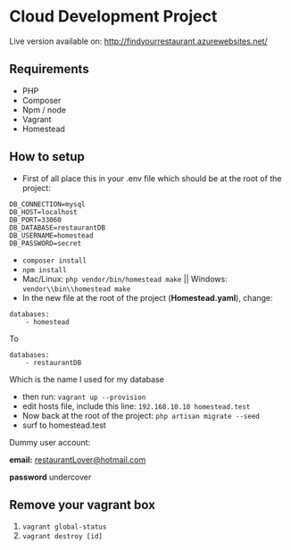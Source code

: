 # Cloud Development Project

Live version available on: http://findyourrestaurant.azurewebsites.net/

## Requirements
- PHP
- Composer
- Npm / node
- Vagrant
- Homestead

## How to setup
- First of all place this in your .env file which should be at the root of the project:
```
DB_CONNECTION=mysql
DB_HOST=localhost
DB_PORT=33060
DB_DATABASE=restaurantDB
DB_USERNAME=homestead
DB_PASSWORD=secret
```
- `composer install`
- `npm install`
- Mac/Linux: `php vendor/bin/homestead make` || Windows: `vendor\\bin\\homestead make`
- In the new file at the root of the project (**Homestead.yaml**), change:
```
databases:
    - homestead
```
To
```
databases:
    - restaurantDB
```
Which is the name I used for my database

- then run: `vagrant up --provision`
- edit hosts file, include this line: `192.168.10.10 homestead.test`
- Now back at the root of the project: `php artisan migrate --seed`
- surf to homestead.test

Dummy user account:

**email:** restaurantLover@hotmail.com

**password** undercover

## Remove your vagrant box
1. `vagrant global-status`
2. `vagrant destroy [id]`
